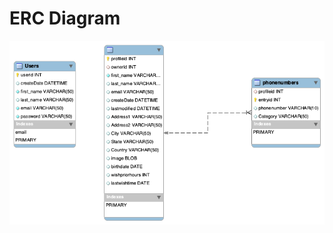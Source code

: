 <h1> ERC Diagram </h1>

![alt text](https://raw.githubusercontent.com/Rathan-Naik/mywhitepages/master/ERD.png)